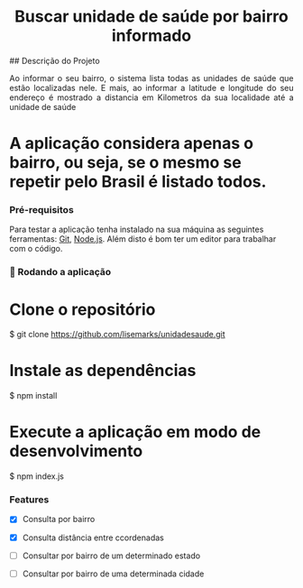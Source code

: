 <h1 align="center"> Buscar unidade de saúde por bairro informado </h1>
## Descrição do Projeto
<p align="justify"> Ao informar o seu bairro, o sistema lista todas as unidades de saúde que estão localizadas nele. E mais, ao informar a latitude e longitude do seu endereço é mostrado a distancia em Kilometros da sua localidade até a unidade de saúde </p>

# A aplicação considera apenas o bairro, ou seja, se o mesmo se repetir pelo Brasil é listado todos.

### Pré-requisitos

Para testar a aplicação tenha instalado na sua máquina as seguintes ferramentas:
[Git](https://git-scm.com), [Node.js](https://nodejs.org/en/). 
Além disto é bom ter um editor para trabalhar com o código.

### 🎲 Rodando a aplicação

# Clone o repositório
$ git clone <https://github.com/lisemarks/unidadesaude.git>

# Instale as dependências
$ npm install

# Execute a aplicação em modo de desenvolvimento
$ npm index.js


### Features

- [x] Consulta por bairro
- [x] Consulta distância entre ccordenadas
- [ ] Consultar por bairro de um determinado estado
- [ ] Consultar por bairro de uma determinada cidade


